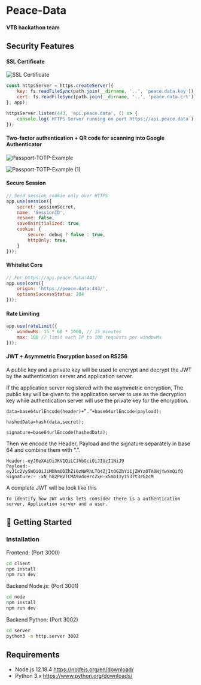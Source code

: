 # Peace-Data
#### VTB hackathon team

## Security Features
#### SSL Certificate 
![SSL Certificate](https://user-images.githubusercontent.com/5055654/95653059-5f31c400-0afe-11eb-8519-3bd99940ca86.png)
```js
const httpsServer = https.createServer({
    key: fs.readFileSync(path.join(__dirname, '..', 'peace.data.key')),
    cert: fs.readFileSync(path.join(__dirname, '..', 'peace.data.crt')),
}, app);

httpsServer.listen(443, 'api.peace.data', () => {
    console.log(`HTTPS Server running on port https://api.peace.data`);
});
```

#### Two-factor authentication + QR code for scanning into Google Authenticator
![Passport-TOTP-Example](https://user-images.githubusercontent.com/5055654/95653175-41189380-0aff-11eb-9e73-df4a0c6874bc.png)

![Passport-TOTP-Example (1)](https://user-images.githubusercontent.com/5055654/95653176-4249c080-0aff-11eb-9155-8a2879d8fa9f.png)

#### Secure Session
```js
// Send session cookie only over HTTPS
app.use(session({
    secret: sessionSecret,
    name: 'SessionID',
    resave: false,
    saveUninitialized: true,
    cookie: {
        secure: debug ? false : true,
        httpOnly: true,
    }
}));
```

#### Whitelist Cors 
```js
// For https://api.peace.data:443/
app.use(cors({
    origin: 'https://peace.data:443/',
    optionsSuccessStatus: 204
}));
```

#### Rate Limiting
```js
app.use(rateLimit({
    windowMs: 15 * 60 * 1000, // 15 minutes
    max: 100 // limit each IP to 100 requests per windowMs
}));
```

#### JWT + Asymmetric Encryption based on RS256
A public key and a private key will be used to encrypt and decrypt the JWT by the authentication server and application server.

If the application server registered with the asymmetric encryption, The public key will be given to the application server to use as the decryption key while authentication server will use the private key for the encryption.

`data=base64urlEncode(header)+”.”+base64urlEncode(payload);`

`hashedData=hash(data,secret);`

`signature=base64urlEncode(hashedData);`

Then we encode the Header, Payload and the signature separately in base 64 and combine them with “.”.
```
Header:-eyJ0eXAiOiJKV1QiLCJhbGciOiJIUzI1NiJ9
Payload:-eyJ1c2VySWQiOiJiMDhmODZhZi0zNWRhLTQ4ZjItOGZhYi1jZWYzOTA0NjYwYmQifQ
Signature:- -xN_h82PHVTCMA9vdoHrcZxH-x5mb11y1537t3rGzcM
```
A complete JWT will be look like this
``` eyJ0eXAiOiJKV1QiLCJhbGciOiJIUzI1NiJ9.eyJ1c2VySWQiOiJiMDhmODZhZi0zNWRhLTQ4ZjItOGZhYi1jZWYzOTA0NjYwYmQifQ.-xN_h82PHVTCMA9vdoHrcZxH-x5mb11y1537t3rGzcM
To identify how JWT works lets consider there is a authentication server, Application server and a user.
```

#### 

## :rocket: Getting Started

### Installation
Frontend: (Port 3000)
```sh
cd client
npm install
npm run dev
```

Backend Node.js: (Port 3001)
```sh
cd node
npm install
npm run dev
```

Backend Python: (Port 3002)
```sh
cd server
python3 -m http.server 3002
```


## Requirements
* Node.js 12.18.4 https://nodejs.org/en/download/
* Python 3.x https://www.python.org/downloads/

